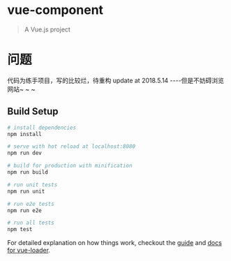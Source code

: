 # vue-component

> A Vue.js project

# 问题

代码为练手项目，写的比较烂，待重构 update at 2018.5.14 ----但是不妨碍浏览网站~ ~ ~

## Build Setup

``` bash
# install dependencies
npm install

# serve with hot reload at localhost:8080
npm run dev

# build for production with minification
npm run build

# run unit tests
npm run unit

# run e2e tests
npm run e2e

# run all tests
npm test
```

For detailed explanation on how things work, checkout the [guide](http://vuejs-templates.github.io/webpack/) and [docs for vue-loader](http://vuejs.github.io/vue-loader).
